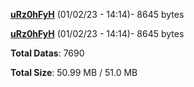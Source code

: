 [**uRz0hFyH**](/data/uRz0hFyH.txt) (01/02/23 - 14:14)- 8645 bytes

[**uRz0hFyH**](/data/uRz0hFyH.txt) (01/02/23 - 14:14)- 8645 bytes

**Total Datas**: 7690

**Total Size**: 50.99 MB / 51.0 MB